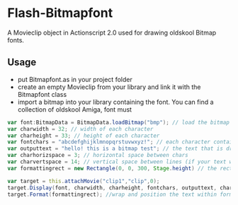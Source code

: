 # Flash-Bitmapfont
A Movieclip object in Actionscript 2.0 used for drawing oldskool Bitmap fonts.


## Usage
- put Bitmapfont.as in your project folder
- create an empty Movieclip from your library and link it with the Bitmapfont class
- import a bitmap into your library containing the font. You can find a collection of oldskool Amiga, font must
```actionscript
var font:BitmapData = BitmapData.loadBitmap("bmp"); // load the bitmap
var charwidth = 32; // width of each character
var charheight = 33; // height of each character
var fontchars = "abcdefghijklmnopqrstuvwxyz!"; // each character contained in the font in order 
var outputtext = "hello! this is a bitmap test"; // the text that is drawn from the font
var charhorizspace = 3; // horizontal space between chars
var charvertspace = 14; // vertical space between lines (if your text wraps)
var formattingrect = new Rectangle(0, 0, 300, Stage.height) // the rectangle bounds by which to position and wrap the text, if width = 0 then it wont wrap.

var target = this.attachMovie("clip1","clip",0);
target.Display(font, charwidth, charheight, fontchars, outputtext, charhorizspace, charvertspace); // draws the text at coords 0,0
target.Format(formattingrect); //wrap and position the text within formattingrect
```
